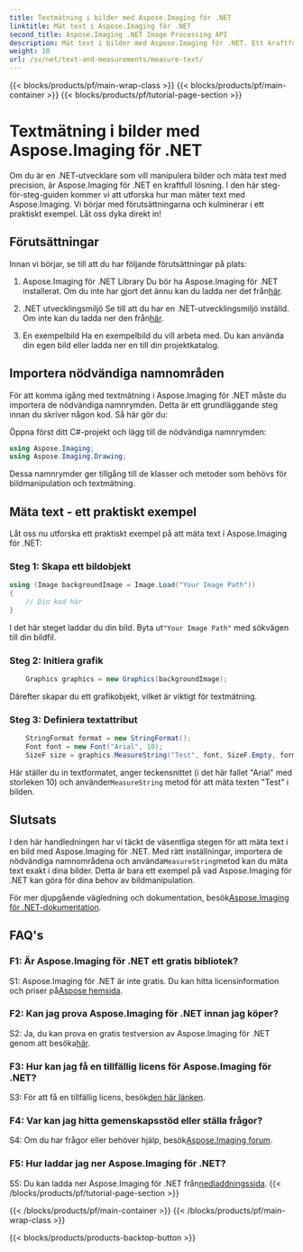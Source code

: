 ```yaml
---
title: Textmätning i bilder med Aspose.Imaging för .NET
linktitle: Mät text i Aspose.Imaging för .NET
second_title: Aspose.Imaging .NET Image Processing API
description: Mät text i bilder med Aspose.Imaging för .NET. Ett kraftfullt .NET-bibliotek. Exakt och effektiv textmätning.
weight: 10
url: /sv/net/text-and-measurements/measure-text/
---
```


{{< blocks/products/pf/main-wrap-class >}}
{{< blocks/products/pf/main-container >}}
{{< blocks/products/pf/tutorial-page-section >}}

# Textmätning i bilder med Aspose.Imaging för .NET

Om du är en .NET-utvecklare som vill manipulera bilder och mäta text med precision, är Aspose.Imaging för .NET en kraftfull lösning. I den här steg-för-steg-guiden kommer vi att utforska hur man mäter text med Aspose.Imaging. Vi börjar med förutsättningarna och kulminerar i ett praktiskt exempel. Låt oss dyka direkt in!

## Förutsättningar

Innan vi börjar, se till att du har följande förutsättningar på plats:

1. Aspose.Imaging för .NET Library
 Du bör ha Aspose.Imaging för .NET installerat. Om du inte har gjort det ännu kan du ladda ner det från[här](https://releases.aspose.com/imaging/net/).

2. .NET utvecklingsmiljö
 Se till att du har en .NET-utvecklingsmiljö inställd. Om inte kan du ladda ner den från[här](https://dotnet.microsoft.com/download).

3. En exempelbild
Ha en exempelbild du vill arbeta med. Du kan använda din egen bild eller ladda ner en till din projektkatalog.

## Importera nödvändiga namnområden

För att komma igång med textmätning i Aspose.Imaging för .NET måste du importera de nödvändiga namnrymden. Detta är ett grundläggande steg innan du skriver någon kod. Så här gör du:

Öppna först ditt C#-projekt och lägg till de nödvändiga namnrymden:

```csharp
using Aspose.Imaging;
using Aspose.Imaging.Drawing;
```

Dessa namnrymder ger tillgång till de klasser och metoder som behövs för bildmanipulation och textmätning.

## Mäta text - ett praktiskt exempel

Låt oss nu utforska ett praktiskt exempel på att mäta text i Aspose.Imaging för .NET:

### Steg 1: Skapa ett bildobjekt

```csharp
using (Image backgroundImage = Image.Load("Your Image Path"))
{
    // Din kod här
}
```

 I det här steget laddar du din bild. Byta ut`"Your Image Path"` med sökvägen till din bildfil.

### Steg 2: Initiera grafik

```csharp
    Graphics graphics = new Graphics(backgroundImage);
```

Därefter skapar du ett grafikobjekt, vilket är viktigt för textmätning.

### Steg 3: Definiera textattribut

```csharp
    StringFormat format = new StringFormat();
    Font font = new Font("Arial", 10);
    SizeF size = graphics.MeasureString("Test", font, SizeF.Empty, format);
```

 Här ställer du in textformatet, anger teckensnittet (i det här fallet "Arial" med storleken 10) och använder`MeasureString` metod för att mäta texten "Test" i bilden.

## Slutsats

 I den här handledningen har vi täckt de väsentliga stegen för att mäta text i en bild med Aspose.Imaging för .NET. Med rätt inställningar, importera de nödvändiga namnområdena och använda`MeasureString`metod kan du mäta text exakt i dina bilder. Detta är bara ett exempel på vad Aspose.Imaging för .NET kan göra för dina behov av bildmanipulation.

 För mer djupgående vägledning och dokumentation, besök[Aspose.Imaging för .NET-dokumentation](https://reference.aspose.com/imaging/net/).

## FAQ's

### F1: Är Aspose.Imaging för .NET ett gratis bibliotek?

 S1: Aspose.Imaging för .NET är inte gratis. Du kan hitta licensinformation och priser på[Aspose hemsida](https://purchase.aspose.com/buy).

### F2: Kan jag prova Aspose.Imaging för .NET innan jag köper?

 S2: Ja, du kan prova en gratis testversion av Aspose.Imaging för .NET genom att besöka[här](https://releases.aspose.com/). 

### F3: Hur kan jag få en tillfällig licens för Aspose.Imaging för .NET?

 S3: För att få en tillfällig licens, besök[den här länken](https://purchase.aspose.com/temporary-license/).

### F4: Var kan jag hitta gemenskapsstöd eller ställa frågor?

 S4: Om du har frågor eller behöver hjälp, besök[Aspose.Imaging forum](https://forum.aspose.com/).

### F5: Hur laddar jag ner Aspose.Imaging för .NET?

 S5: Du kan ladda ner Aspose.Imaging för .NET från[nedladdningssida](https://releases.aspose.com/imaging/net/).
{{< /blocks/products/pf/tutorial-page-section >}}

{{< /blocks/products/pf/main-container >}}
{{< /blocks/products/pf/main-wrap-class >}}

{{< blocks/products/products-backtop-button >}}
